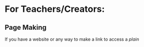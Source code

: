 # For Teachers/Creators:

## Page Making
If you have a website or any way to make a link to access a *plain*
